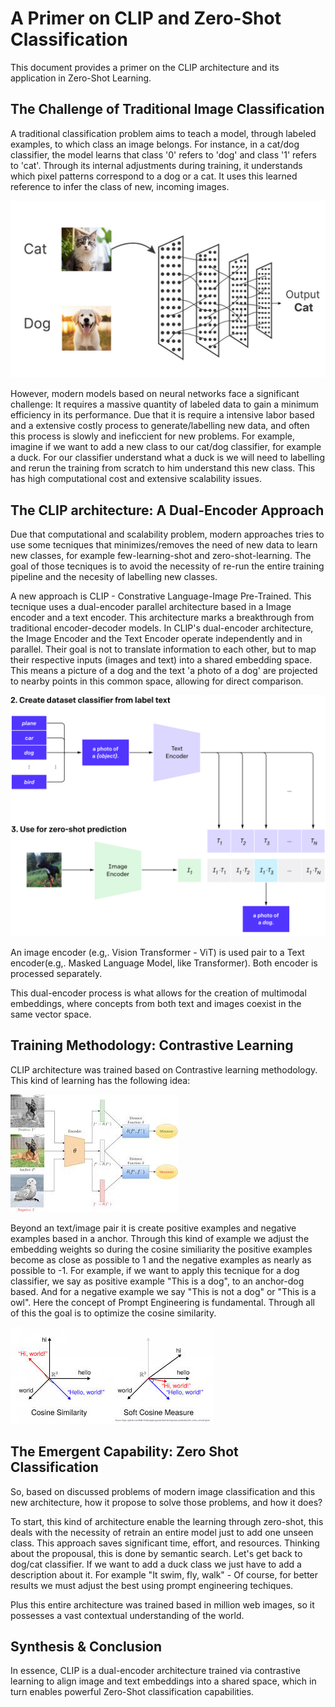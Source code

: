 # A Primer on CLIP and Zero-Shot Classification

This document provides a primer on the CLIP architecture and its application in Zero-Shot Learning.

## The Challenge of Traditional Image Classification

A traditional classification problem aims to teach a model, through labeled examples, to which class an image belongs. For instance, in a cat/dog classifier, the model learns that class '0' refers to 'dog' and class '1' refers to 'cat'. Through its internal adjustments during training, it understands which pixel patterns correspond to a dog or a cat. It uses this learned reference to infer the class of new, incoming images.


![CatDogClassifier](/docs/images/cat_dog_classifier.jpg)

However, modern models based on neural networks face a significant challenge: It requires a massive quantity of labeled data to gain a minimum efficiency in its performance. Due that it is require a intensive labor based and a extensive costly process to generate/labelling new data, and often this process is slowly and ineficcient for new problems. For example, imagine if we want to add a new class to our cat/dog classifier, for example a duck. For our classifier understand what a duck is we will need to labelling and rerun the training from scratch to him understand this new class. This has high computational cost and extensive scalability issues.


## The CLIP architecture: A Dual-Encoder Approach

Due that computational and scalability problem, modern approaches tries to use some tecniques that minimizes/removes the need of new data to learn new classes, for example few-learning-shot and zero-shot-learning. The goal of those tecniques is to avoid the necessity of re-run the entire training pipeline and the necesity of labelling new classes.

A new approach is CLIP - Constrative Language-Image Pre-Trained. This tecnique uses a dual-encoder parallel architecture based in a Image encoder and a text encoder. This architecture marks a breakthrough from traditional encoder-decoder models. In CLIP's dual-encoder architecture, the Image Encoder and the Text Encoder operate independently and in parallel. Their goal is not to translate information to each other, but to map their respective inputs (images and text) into a shared embedding space. This means a picture of a dog and the text 'a photo of a dog' are projected to nearby points in this common space, allowing for direct comparison.

![clip_architecture](/docs/images/clip_architecture.svg)

An image encoder (e.g,. Vision Transformer - ViT) is used pair to a Text encoder(e.g,. Masked Language Model, like Transformer). Both encoder is processed separately.


This dual-encoder process is what allows for the creation of multimodal embeddings, where concepts from both text and images coexist in the same vector space.


## Training Methodology: Contrastive Learning


CLIP architecture was trained based on Contrastive learning methodology. This kind of learning has the following idea:

![Constrative Learning](/docs/images/constrative_learning.jpeg)

Beyond an text/image pair it is create positive examples and negative examples based in a anchor. Through this kind of example we adjust the embedding weights so during the cosine similiarity the positive examples become as close as possible to 1 and the negative examples as nearly as possible to -1. For example, if we want to apply this tecnique for a dog classifier, we say as positive example "This is a dog", to an anchor-dog based. And for a negative example we say "This is not a dog" or "This is a owl". Here the concept of Prompt Engineering is fundamental. Through all of this the goal is to optimize the cosine similarity.

![Cosine Similiarity](/docs/images/cosine_similiarity.jpeg)


## The Emergent Capability: Zero Shot Classification


So, based on discussed problems of modern image classification and this new architecture, how it propose to solve those problems, and how it does?

To start, this kind of architecture enable the learning through zero-shot, this deals with the necessity of retrain an entire model just to add one unseen class. This approach saves significant time, effort, and resources. Thinking about the propousal, this is done by semantic search. Let's get back to dog/cat classifier. If we want to add a duck class we just have to add a description about it. For example "It swim, fly, walk" - Of course, for better results we must adjust the best using prompt engineering techiques.

Plus this entire architecture was trained based in million web images, so it possesses a vast contextual understanding of the world.


## Synthesis & Conclusion


In essence, CLIP is a dual-encoder architecture trained via contrastive learning to align image and text embeddings into a shared space, which in turn enables powerful Zero-Shot classification capabilities.